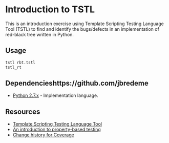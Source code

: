 # Introduction to TSTL
This is an introduction exercise using Template Scripting Testing Language Tool (TSTL) to find and identify the bugs/defects in an implementation of red-black tree written in Python.

## Usage
```python
tstl rbt.tstl
tstl_rt
```
## Dependencieshttps://github.com/jbredeme
* [Python 2.7.x](https://www.python.org/) - Implementation language.

## Resources
* [Template Scripting Testing Language Tool]
* [An introduction to property-based testing]
* [Change history for Coverage]

[Template Scripting Testing Language Tool]: https://github.com/agroce/tstl
[An introduction to property-based testing]: http://fsharpforfunandprofit.com/posts/property-based-testing/
[Change history for Coverage]: https://coverage.readthedocs.io/en/coverage-4.3.4/changes.html
